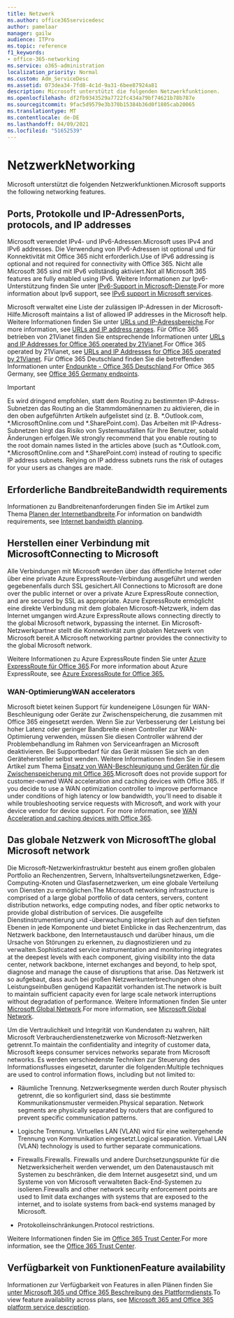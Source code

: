 ```yaml
---
title: Netzwerk
ms.author: office365servicedesc
author: pamelaar
manager: gailw
audience: ITPro
ms.topic: reference
f1_keywords:
- office-365-networking
ms.service: o365-administration
localization_priority: Normal
ms.custom: Adm_ServiceDesc
ms.assetid: 073dea34-7fd8-4c1d-9a31-6bee87924a81
description: Microsoft unterstützt die folgenden Netzwerkfunktionen.
ms.openlocfilehash: df2fb9343529a7722fc434a79bf74621b78b787e
ms.sourcegitcommit: 9fac5d9579e3b370b15384b36d0f1805cab20065
ms.translationtype: MT
ms.contentlocale: de-DE
ms.lasthandoff: 04/09/2021
ms.locfileid: "51652539"
---
```

# <a name="networking"></a><span data-ttu-id="f02a8-103">Netzwerk</span><span class="sxs-lookup"><span data-stu-id="f02a8-103">Networking</span></span>

<span data-ttu-id="f02a8-104">Microsoft unterstützt die folgenden Netzwerkfunktionen.</span><span class="sxs-lookup"><span data-stu-id="f02a8-104">Microsoft supports the following networking features.</span></span>
  
## <a name="ports-protocols-and-ip-addresses"></a><span data-ttu-id="f02a8-105">Ports, Protokolle und IP-Adressen</span><span class="sxs-lookup"><span data-stu-id="f02a8-105">Ports, protocols, and IP addresses</span></span>

<span data-ttu-id="f02a8-106">Microsoft verwendet IPv4- und IPv6-Adressen.</span><span class="sxs-lookup"><span data-stu-id="f02a8-106">Microsoft uses IPv4 and IPv6 addresses.</span></span> <span data-ttu-id="f02a8-107">Die Verwendung von IPv6-Adressen ist optional und für Konnektivität mit Office 365 nicht erforderlich.</span><span class="sxs-lookup"><span data-stu-id="f02a8-107">Use of IPv6 addressing is optional and not required for connectivity with Office 365.</span></span> <span data-ttu-id="f02a8-108">Nicht alle Microsoft 365 sind mit IPv6 vollständig aktiviert.</span><span class="sxs-lookup"><span data-stu-id="f02a8-108">Not all Microsoft 365 features are fully enabled using IPv6.</span></span> <span data-ttu-id="f02a8-109">Weitere Informationen zur Ipv6-Unterstützung finden Sie unter [IPv6-Support in Microsoft-Dienste](/office365/enterprise/ipv6-support).</span><span class="sxs-lookup"><span data-stu-id="f02a8-109">For more information about Ipv6 support, see [IPv6 support in Microsoft services](/office365/enterprise/ipv6-support).</span></span>
  
<span data-ttu-id="f02a8-110">Microsoft verwaltet eine Liste der zulässigen IP-Adressen in der Microsoft-Hilfe.</span><span class="sxs-lookup"><span data-stu-id="f02a8-110">Microsoft maintains a list of allowed IP addresses in the Microsoft help.</span></span> <span data-ttu-id="f02a8-111">Weitere Informationen finden Sie unter [URLs und IP-Adressbereiche](/office365/enterprise/urls-and-ip-address-ranges).</span><span class="sxs-lookup"><span data-stu-id="f02a8-111">For more information, see [URLs and IP address ranges](/office365/enterprise/urls-and-ip-address-ranges).</span></span> <span data-ttu-id="f02a8-112">Für Office 365 betrieben von 21Vianet finden Sie entsprechende Informationen unter [URLs and IP Addresses for Office 365 operated by 21Vianet](/office365/enterprise/managing-office-365-endpoints).</span><span class="sxs-lookup"><span data-stu-id="f02a8-112">For Office 365 operated by 21Vianet, see [URLs and IP Addresses for Office 365 operated by 21Vianet](/office365/enterprise/managing-office-365-endpoints).</span></span> <span data-ttu-id="f02a8-113">Für Office 365 Deutschland finden Sie die betreffenden Informationen unter [Endpunkte - Office 365 Deutschland](https://support.office.com/article/Office-365-Germany-endpoints-8a113a50-0071-4155-bb8e-eba5a8dbd4c8).</span><span class="sxs-lookup"><span data-stu-id="f02a8-113">For Office 365 Germany, see [Office 365 Germany endpoints](https://support.office.com/article/Office-365-Germany-endpoints-8a113a50-0071-4155-bb8e-eba5a8dbd4c8).</span></span>
  
> [!IMPORTANT]
> <span data-ttu-id="f02a8-p103">Es wird dringend empfohlen, statt dem Routing zu bestimmten IP-Adress-Subnetzen das Routing an die Stammdomänennamen zu aktivieren, die in den oben aufgeführten Artikeln aufgelistet sind (z. B. \*.Outlook.com, \*.MicrosoftOnline.com und \*.SharePoint.com). Das Arbeiten mit IP-Adress-Subnetzen birgt das Risiko von Systemausfällen für Ihre Benutzer, sobald Änderungen erfolgen.</span><span class="sxs-lookup"><span data-stu-id="f02a8-p103">We strongly recommend that you enable routing to the root domain names listed in the articles above (such as \*.Outlook.com, \*.MicrosoftOnline.com and \*.SharePoint.com) instead of routing to specific IP address subnets. Relying on IP address subnets runs the risk of outages for your users as changes are made.</span></span> 
  
## <a name="bandwidth-requirements"></a><span data-ttu-id="f02a8-116">Erforderliche Bandbreite</span><span class="sxs-lookup"><span data-stu-id="f02a8-116">Bandwidth requirements</span></span>

<span data-ttu-id="f02a8-117">Informationen zu Bandbreitenanforderungen finden Sie im Artikel zum Thema [Planen der Internetbandbreite](/office365/enterprise/network-planning-and-performance).</span><span class="sxs-lookup"><span data-stu-id="f02a8-117">For information on bandwidth requirements, see [Internet bandwidth planning](/office365/enterprise/network-planning-and-performance).</span></span>
  
## <a name="connecting-to-microsoft"></a><span data-ttu-id="f02a8-118">Herstellen einer Verbindung mit Microsoft</span><span class="sxs-lookup"><span data-stu-id="f02a8-118">Connecting to Microsoft</span></span>

<span data-ttu-id="f02a8-119">Alle Verbindungen mit Microsoft werden über das öffentliche Internet oder über eine private Azure ExpressRoute-Verbindung ausgeführt und werden gegebenenfalls durch SSL gesichert.</span><span class="sxs-lookup"><span data-stu-id="f02a8-119">All Connections to Microsoft are done over the public internet or over a private Azure ExpressRoute connection, and are secured by SSL as appropriate.</span></span> <span data-ttu-id="f02a8-120">Azure ExpressRoute ermöglicht eine direkte Verbindung mit dem globalen Microsoft-Netzwerk, indem das Internet umgangen wird.</span><span class="sxs-lookup"><span data-stu-id="f02a8-120">Azure ExpressRoute allows connecting directly to the global Microsoft network, bypassing the internet.</span></span> <span data-ttu-id="f02a8-121">Ein Microsoft-Netzwerkpartner stellt die Konnektivität zum globalen Netzwerk von Microsoft bereit.</span><span class="sxs-lookup"><span data-stu-id="f02a8-121">A Microsoft networking partner provides the connectivity to the global Microsoft network.</span></span>
  
<span data-ttu-id="f02a8-122">Weitere Informationen zu Azure ExpressRoute finden Sie unter [Azure ExpressRoute für Office 365](/microsoft-365/enterprise/azure-expressroute).</span><span class="sxs-lookup"><span data-stu-id="f02a8-122">For more information about Azure ExpressRoute, see [Azure ExpressRoute for Office 365.](/microsoft-365/enterprise/azure-expressroute)</span></span>
  
### <a name="wan-accelerators"></a><span data-ttu-id="f02a8-123">WAN-Optimierung</span><span class="sxs-lookup"><span data-stu-id="f02a8-123">WAN accelerators</span></span>

<span data-ttu-id="f02a8-p105">Microsoft bietet keinen Support für kundeneigene Lösungen für WAN-Beschleunigung oder Geräte zur Zwischenspeicherung, die zusammen mit Office 365 eingesetzt werden. Wenn Sie zur Verbesserung der Leistung bei hoher Latenz oder geringer Bandbreite einen Controller zur WAN-Optimierung verwenden, müssen Sie diesen Controller während der Problembehandlung im Rahmen von Serviceanfragen an Microsoft deaktivieren. Bei Supportbedarf für das Gerät müssen Sie sich an den Gerätehersteller selbst wenden. Weitere Informationen finden Sie in diesem Artikel zum Thema [Einsatz von WAN-Beschleunigung und Geräten für die Zwischenspeicherung mit Office 365](https://support.microsoft.com/help/2690045/using-third-party-network-devices-or-solutions-with-office-365).</span><span class="sxs-lookup"><span data-stu-id="f02a8-p105">Microsoft does not provide support for customer-owned WAN acceleration and caching devices with Office 365. If you decide to use a WAN optimization controller to improve performance under conditions of high latency or low bandwidth, you'll need to disable it while troubleshooting service requests with Microsoft, and work with your device vendor for device support. For more information, see [WAN Acceleration and caching devices with Office 365](https://support.microsoft.com/help/2690045/using-third-party-network-devices-or-solutions-with-office-365).</span></span>
  
## <a name="the-global-microsoft-network"></a><span data-ttu-id="f02a8-127">Das globale Netzwerk von Microsoft</span><span class="sxs-lookup"><span data-stu-id="f02a8-127">The global Microsoft network</span></span>

<span data-ttu-id="f02a8-128">Die Microsoft-Netzwerkinfrastruktur besteht aus einem großen globalen Portfolio an Rechenzentren, Servern, Inhaltsverteilungsnetzwerken, Edge-Computing-Knoten und Glasfasernetzwerken, um eine globale Verteilung von Diensten zu ermöglichen.</span><span class="sxs-lookup"><span data-stu-id="f02a8-128">The Microsoft networking infrastructure is comprised of a large global portfolio of data centers, servers, content distribution networks, edge computing nodes, and fiber optic networks to provide global distribution of services.</span></span> <span data-ttu-id="f02a8-129">Die ausgefeilte Dienstinstrumentierung und -überwachung integriert sich auf den tiefsten Ebenen in jede Komponente und bietet Einblicke in das Rechenzentrum, das Netzwerk backbone, den Internetaustausch und darüber hinaus, um die Ursache von Störungen zu erkennen, zu diagnostizieren und zu verwalten.</span><span class="sxs-lookup"><span data-stu-id="f02a8-129">Sophisticated service instrumentation and monitoring integrates at the deepest levels with each component, giving visibility into the data center, network backbone, internet exchanges and beyond, to help spot, diagnose and manage the cause of disruptions that arise.</span></span> <span data-ttu-id="f02a8-130">Das Netzwerk ist so aufgebaut, dass auch bei großen Netzwerkunterbrechungen ohne Leistungseinbußen genügend Kapazität vorhanden ist.</span><span class="sxs-lookup"><span data-stu-id="f02a8-130">The network is built to maintain sufficient capacity even for large scale network interruptions without degradation of performance.</span></span> <span data-ttu-id="f02a8-131">Weitere Informationen finden Sie unter [Microsoft Global Network](/azure/networking/microsoft-global-network).</span><span class="sxs-lookup"><span data-stu-id="f02a8-131">For more information, see [Microsoft Global Network](/azure/networking/microsoft-global-network).</span></span> 
  
<span data-ttu-id="f02a8-132">Um die Vertraulichkeit und Integrität von Kundendaten zu wahren, hält Microsoft Verbraucherdienstenetzwerke von Microsoft-Netzwerken getrennt.</span><span class="sxs-lookup"><span data-stu-id="f02a8-132">To maintain the confidentiality and integrity of customer data, Microsoft keeps consumer services networks separate from Microsoft networks.</span></span> <span data-ttu-id="f02a8-133">Es werden verschiedenste Techniken zur Steuerung des Informationsflusses eingesetzt, darunter die folgenden:</span><span class="sxs-lookup"><span data-stu-id="f02a8-133">Multiple techniques are used to control information flows, including but not limited to:</span></span>
  
- <span data-ttu-id="f02a8-p108">Räumliche Trennung. Netzwerksegmente werden durch Router physisch getrennt, die so konfiguriert sind, dass sie bestimmte Kommunikationsmuster vermeiden.</span><span class="sxs-lookup"><span data-stu-id="f02a8-p108">Physical separation. Network segments are physically separated by routers that are configured to prevent specific communication patterns.</span></span>
    
- <span data-ttu-id="f02a8-p109">Logische Trennung. Virtuelles LAN (VLAN) wird für eine weitergehende Trennung von Kommunikation eingesetzt.</span><span class="sxs-lookup"><span data-stu-id="f02a8-p109">Logical separation. Virtual LAN (VLAN) technology is used to further separate communications.</span></span>
    
- <span data-ttu-id="f02a8-138">Firewalls.</span><span class="sxs-lookup"><span data-stu-id="f02a8-138">Firewalls.</span></span> <span data-ttu-id="f02a8-139">Firewalls und andere Durchsetzungspunkte für die Netzwerksicherheit werden verwendet, um den Datenaustausch mit Systemen zu beschränken, die dem Internet ausgesetzt sind, und um Systeme von von Microsoft verwalteten Back-End-Systemen zu isolieren.</span><span class="sxs-lookup"><span data-stu-id="f02a8-139">Firewalls and other network security enforcement points are used to limit data exchanges with systems that are exposed to the internet, and to isolate systems from back-end systems managed by Microsoft.</span></span> 
    
- <span data-ttu-id="f02a8-140">Protokolleinschränkungen.</span><span class="sxs-lookup"><span data-stu-id="f02a8-140">Protocol restrictions.</span></span>
    
<span data-ttu-id="f02a8-141">Weitere Informationen finden Sie im [Office 365 Trust Center](https://www.microsoft.com/trust-center).</span><span class="sxs-lookup"><span data-stu-id="f02a8-141">For more information, see the [Office 365 Trust Center](https://www.microsoft.com/trust-center).</span></span> 
  
## <a name="feature-availability"></a><span data-ttu-id="f02a8-142">Verfügbarkeit von Funktionen</span><span class="sxs-lookup"><span data-stu-id="f02a8-142">Feature availability</span></span>

<span data-ttu-id="f02a8-143">Informationen zur Verfügbarkeit von Features in allen Plänen finden Sie [unter Microsoft 365 und Office 365 Beschreibung des Plattformdiensts](office-365-platform-service-description.md).</span><span class="sxs-lookup"><span data-stu-id="f02a8-143">To view feature availability across plans, see [Microsoft 365 and Office 365 platform service description](office-365-platform-service-description.md).</span></span>
